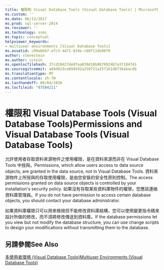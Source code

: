 ```yaml
---
title: 權限和 Visual Database Tools (Visual Database Tools) | Microsoft Docs
ms.custom: ''
ms.date: 06/13/2017
ms.prod: sql-server-2014
ms.reviewer: ''
ms.technology: ssms
ms.topic: conceptual
helpviewer_keywords:
- multiuser environments [Visual Database Tools]
ms.assetid: c09a6bb7-efc3-4471-819e-c60f11de96f0
author: stevestein
ms.author: sstein
ms.openlocfilehash: 37cd18427de07aa039d18b0878924b7a37104741
ms.sourcegitcommit: ad4d92dce894592a259721a1571b1d8736abacdb
ms.translationtype: MT
ms.contentlocale: zh-TW
ms.lasthandoff: 08/04/2020
ms.locfileid: "87584211"
---
```

# <a name="permissions-and-visual-database-tools-visual-database-tools"></a><span data-ttu-id="0bdd5-102">權限和 Visual Database Tools (Visual Database Tools)</span><span class="sxs-lookup"><span data-stu-id="0bdd5-102">Permissions and Visual Database Tools (Visual Database Tools)</span></span>
  <span data-ttu-id="0bdd5-103">允許使用者存取資料來源物件之使用權限，是在資料來源而非在 Visual Database Tools 中授與。</span><span class="sxs-lookup"><span data-stu-id="0bdd5-103">Permissions, which allow users access to data source objects, are granted in the data source, not in Visual Database Tools.</span></span> <span data-ttu-id="0bdd5-104">資料來源物件上所授與的存取使用權限，是由您安裝的安全性原則控制。</span><span class="sxs-lookup"><span data-stu-id="0bdd5-104">The access permissions granted on data source objects is controlled by your installation's security policy.</span></span> <span data-ttu-id="0bdd5-105">如果沒有存取某些資料庫物件的權限，您應該連絡資料庫管理員。</span><span class="sxs-lookup"><span data-stu-id="0bdd5-105">If you do not have permission to access certain database objects, you should contact your database administrator.</span></span>  
  
 <span data-ttu-id="0bdd5-106">如果資料庫權限只可以用來檢視但不能修改資料庫結構，您可以使用變更指令碼來設計所做的修改，而不須將修改傳送到資料庫。</span><span class="sxs-lookup"><span data-stu-id="0bdd5-106">If the database permissions let you view but not modify the database structure, you can use change scripts to design your modifications without transmitting them to the database.</span></span>  
  
## <a name="see-also"></a><span data-ttu-id="0bdd5-107">另請參閱</span><span class="sxs-lookup"><span data-stu-id="0bdd5-107">See Also</span></span>  
 [<span data-ttu-id="0bdd5-108">多使用者環境 &#40;Visual Database Tools&#41;</span><span class="sxs-lookup"><span data-stu-id="0bdd5-108">Multiuser Environments &#40;Visual Database Tools&#41;</span></span>](visual-database-tools.md)  
  
  
